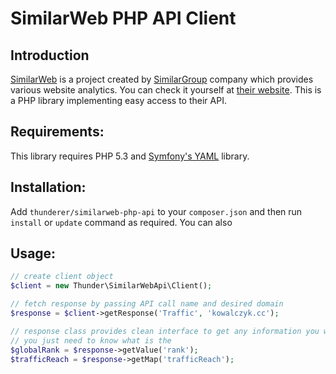 SimilarWeb PHP API Client
======================

Introduction
-----------

[SimilarWeb](http://www.similarweb.com) is a project created by [SimilarGroup](http://www.similargroup.com) company which provides various website analytics. You can check it yourself at [their website](http://www.similarweb.com). This is a PHP library implementing easy access to their API.

Requirements:
-----------

This library requires PHP 5.3 and [Symfony's YAML](https://github.com/symfony/Yaml) library.

Installation:
-----------

Add `thunderer/similarweb-php-api` to your `composer.json` and then run `install` or `update` command as required. You can also 

Usage:
-----

```php
// create client object
$client = new Thunder\SimilarWebApi\Client();

// fetch response by passing API call name and desired domain
$response = $client->getResponse('Traffic', 'kowalczyk.cc');

// response class provides clean interface to get any information you want
// you just need to know what is the 
$globalRank = $response->getValue('rank');
$trafficReach = $response->getMap('trafficReach');
```